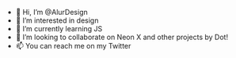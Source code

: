 - 👋 Hi, I’m @AlurDesign
- 👀 I’m interested in design
- 🌱 I’m currently learning JS
- 💞️ I’m looking to collaborate on Neon X and other projects by Dot!
- 📫 You can reach me on my Twitter

<!---
AlurDesign/AlurDesign is a ✨ special ✨ repository because its `README.md` (this file) appears on your GitHub profile.
You can click the Preview link to take a look at your changes.
--->
